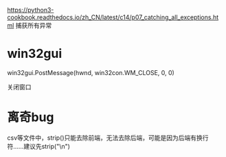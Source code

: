 https://python3-cookbook.readthedocs.io/zh_CN/latest/c14/p07_catching_all_exceptions.html   捕获所有异常

# win32gui

win32gui.PostMessage(hwnd, win32con.WM_CLOSE, 0, 0)

关闭窗口


# 离奇bug

csv等文件中，strip()只能去除前端，无法去除后端，可能是因为后端有换行符……建议先strip("\n")